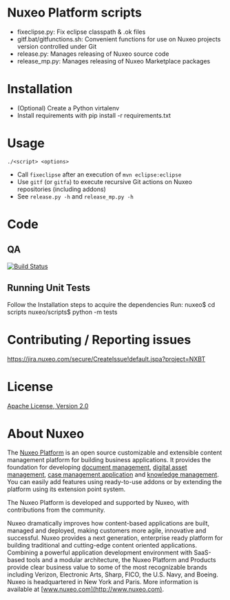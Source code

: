 # Nuxeo Platform scripts

* fixeclipse.py: Fix eclipse classpath & .ok files
* gitf.bat/gitfunctions.sh: Convenient functions for use on Nuxeo projects version controlled under Git
* release.py: Manages releasing of Nuxeo source code
* release_mp.py: Manages releasing of Nuxeo Marketplace packages

# Installation
 - (Optional) Create a Python virtalenv
 - Install requirements with pip install -r requirements.txt
# Usage
`./<script> <options>`

* Call `fixeclipse` after an execution of `mvn eclipse:eclipse`
* Use `gitf` (or `gitfa`) to execute recursive Git actions on Nuxeo repositories (including addons)
* See `release.py -h` and `release_mp.py -h`

# Code
## QA

[![Build Status](https://qa.nuxeo.org/jenkins/buildStatus/icon?job=master/nuxeo-master)](https://qa.nuxeo.org/jenkins/job/master/job/nuxeo-master)

## Running Unit Tests
Follow the Installation steps to acquire the dependencies
Run:
    nuxeo$ cd scripts
    nuxeo/scripts$ python -m tests

# Contributing / Reporting issues
https://jira.nuxeo.com/secure/CreateIssue!default.jspa?project=NXBT

# License

[Apache License, Version 2.0](http://www.apache.org/licenses/LICENSE-2.0.html)

# About Nuxeo

The [Nuxeo Platform](http://www.nuxeo.com/products/content-management-platform/) is an open source customizable and extensible content management platform for building business applications. It provides the foundation for developing [document management](http://www.nuxeo.com/solutions/document-management/), [digital asset management](http://www.nuxeo.com/solutions/digital-asset-management/), [case management application](http://www.nuxeo.com/solutions/case-management/) and [knowledge management](http://www.nuxeo.com/solutions/advanced-knowledge-base/). You can easily add features using ready-to-use addons or by extending the platform using its extension point system.

The Nuxeo Platform is developed and supported by Nuxeo, with contributions from the community.

Nuxeo dramatically improves how content-based applications are built, managed and deployed, making customers more agile, innovative and successful. Nuxeo provides a next generation, enterprise ready platform for building traditional and cutting-edge content oriented applications. Combining a powerful application development environment with
SaaS-based tools and a modular architecture, the Nuxeo Platform and Products provide clear business value to some of the most recognizable brands including Verizon, Electronic Arts, Sharp, FICO, the U.S. Navy, and Boeing. Nuxeo is headquartered in New York and Paris.
More information is available at [www.nuxeo.com](http://www.nuxeo.com).

